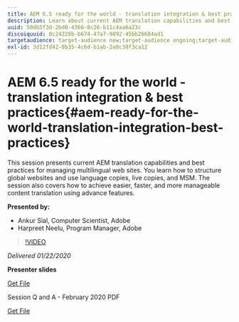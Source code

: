 ```yaml
---
title: AEM 6.5 ready for the world - translation integration & best practices
description: Learn about current AEM translation capabilities and best practices for managing multilingual web sites. Learn how to structure global websites, use language copies, live copies, and MSM. Achieve easier, faster, and more manageable content translation using advance features.
uuid: 50db5f3d-2bd0-4366-8c26-b11c4aa6a23c
discoiquuid: 0c24228b-b674-47a7-9892-45bb26684ad1
targetaudience: target-audience new;target-audience ongoing;target-audience upgrader
exl-id: 3d12fd42-8b35-4c6d-b1ab-2a0c38f3ca12
---
```

# AEM 6.5 ready for the world - translation integration & best practices{#aem-ready-for-the-world-translation-integration-best-practices}

This session presents current AEM translation capabilities and best practices for managing multilingual web sites. You learn how to structure global websites and use language copies, live copies, and MSM. The session also covers how to achieve easier, faster, and more manageable content translation using advance features.

**Presented by:**

* Ankur Sial, Computer Scientist, Adobe
* Harpreet Neelu, Program Manager, Adobe

>[!VIDEO](https://video.tv.adobe.com/v/31153?quality=9)

*Delivered 01/22/2020*

**Presenter slides**

[Get File](assets/gems-2020-translations.pdf)

Session Q and A - February 2020 PDF

[Get File](assets/aem-gems-translationqnafeb2020.pdf)
